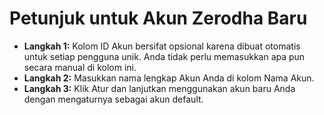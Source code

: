 # **Petunjuk untuk Akun Zerodha Baru**
- **Langkah 1:** Kolom ID Akun bersifat opsional karena dibuat otomatis untuk setiap pengguna unik. Anda tidak perlu memasukkan apa pun secara manual di kolom ini.
- **Langkah 2:** Masukkan nama lengkap Akun Anda di kolom Nama Akun.
- **Langkah 3:** Klik Atur dan lanjutkan menggunakan akun baru Anda dengan mengaturnya sebagai akun default.